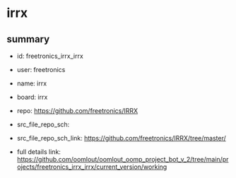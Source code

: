# irrx
 
## summary 
* id: freetronics_irrx_irrx
* user: freetronics
* name: irrx
* board: irrx
* repo: https://github.com/freetronics/IRRX



* src_file_repo_sch: 
* src_file_repo_sch_link: https://github.com/freetronics/IRRX/tree/master/
* full details link: https://github.com/oomlout/oomlout_oomp_project_bot_v_2/tree/main/projects/freetronics_irrx_irrx/current_version/working  







